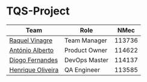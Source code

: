 # TQS-Project

|         **Team**       |   Role           | NMec  |
|--------------------|-------------------|---------|
| [Raquel Vinagre](https://github.com/raquelvinagre)    | Team Manager         | 113736  |
| [António Alberto](https://github.com/antoniocsh)    | Product Owner      | 114622  |
| [Diogo Fernandes](https://github.com/diogux)   | DevOps Master      | 114137  |
| [Henrique Oliveira](https://github.com/Hbmo1) |  QA Engineer      | 113585  |

